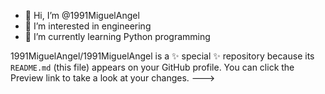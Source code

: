 - 👋 Hi, I’m @1991MiguelAngel
- 👀 I’m interested in engineering
- 🌱 I’m currently learning Python programming

1991MiguelAngel/1991MiguelAngel is a ✨ special ✨ repository because its `README.md` (this file) appears on your GitHub profile.
You can click the Preview link to take a look at your changes.
--->
